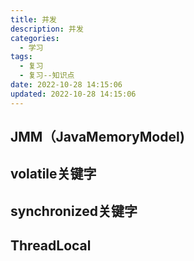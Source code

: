 ```yaml
---
title: 并发
description: 并发
categories:
  - 学习
tags:
  - 复习
  - 复习--知识点
date: 2022-10-28 14:15:06
updated: 2022-10-28 14:15:06
---
```


## JMM（JavaMemoryModel)



## volatile关键字

## synchronized关键字

## ThreadLocal

